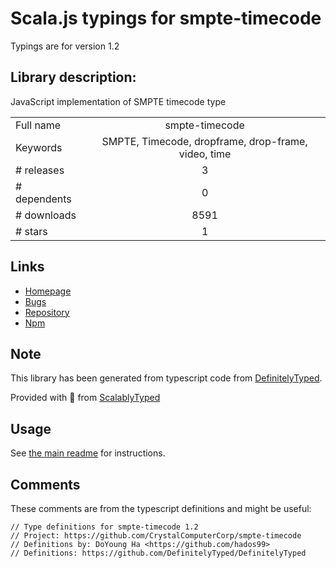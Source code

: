 
# Scala.js typings for smpte-timecode

Typings are for version 1.2

## Library description:
JavaScript implementation of SMPTE timecode type

|                    |                 |
| ------------------ | :-------------: |
| Full name          | smpte-timecode |
| Keywords           | SMPTE, Timecode, dropframe, drop-frame, video, time |
| # releases         | 3 |
| # dependents       | 0 |
| # downloads        | 8591 |
| # stars            | 1 |

## Links
- [Homepage](https://github.com/CrystalComputerCorp/smpte-timecode#readme)
- [Bugs](https://github.com/CrystalComputerCorp/smpte-timecode/issues)
- [Repository](https://github.com/CrystalComputerCorp/smpte-timecode)
- [Npm](https://www.npmjs.com/package/smpte-timecode)
    


## Note
This library has been generated from typescript code from [DefinitelyTyped](https://definitelytyped.org).

Provided with :purple_heart: from [ScalablyTyped](https://github.com/oyvindberg/ScalablyTyped)

## Usage
See [the main readme](../../readme.md) for instructions.

## Comments

These comments are from the typescript definitions and might be useful:
```
// Type definitions for smpte-timecode 1.2
// Project: https://github.com/CrystalComputerCorp/smpte-timecode
// Definitions by: DoYoung Ha <https://github.com/hados99>
// Definitions: https://github.com/DefinitelyTyped/DefinitelyTyped

```


